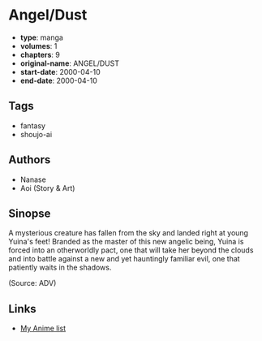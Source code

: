 # Angel/Dust

-   **type**: manga
-   **volumes**: 1
-   **chapters**: 9
-   **original-name**: ANGEL/DUST
-   **start-date**: 2000-04-10
-   **end-date**: 2000-04-10

## Tags

-   fantasy
-   shoujo-ai

## Authors

-   Nanase
-   Aoi (Story & Art)

## Sinopse

A mysterious creature has fallen from the sky and landed right at young Yuina's feet! Branded as the master of this new angelic being, Yuina is forced into an otherworldly pact, one that will take her beyond the clouds and into battle against a new and yet hauntingly familiar evil, one that patiently waits in the shadows.

(Source: ADV)

## Links

-   [My Anime list](https://myanimelist.net/manga/88/Angel_Dust)
